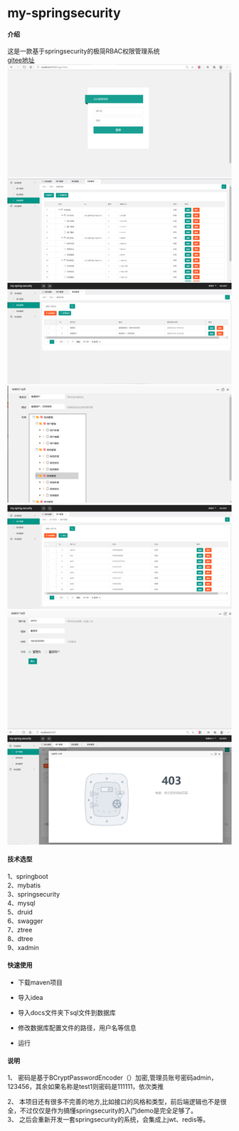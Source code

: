 # my-springsecurity
#### 介绍
这是一款基于springsecurity的极简RBAC权限管理系统  
[gitee地址](https://gitee.com/mydemy/my-springsecurity) 
![login](docs/images/login.PNG)
![menu](docs/images/menu.PNG)
![role](docs/images/role.PNG)
![roleedit](docs/images/roleedit.PNG)
![user](docs/images/user.PNG)
![useredit](docs/images/useredit.PNG)
![useredit2](docs/images/useredit2.PNG)

#### 技术选型
1、springboot  
2、mybatis    
3、springsecurity  
4、mysql  
5、druid  
6、swagger  
7、ztree  
8、dtree  
9、xadmin

#### 快速使用

- 下载maven项目
 
- 导入idea
 
- 导入docs文件夹下sql文件到数据库
 
- 修改数据库配置文件的路径，用户名等信息
 
- 运行

#### 说明

1、 密码是基于BCryptPasswordEncoder（）加密,管理员账号密码admin，123456，其余如果名称是test1则密码是111111，依次类推

2、 本项目还有很多不完善的地方,比如接口的风格和类型，前后端逻辑也不是很全，不过仅仅是作为搞懂springsecurity的入门demo是完全足够了。  
3、 之后会重新开发一套springsecurity的系统，会集成上jwt、redis等。
 

